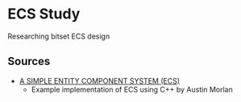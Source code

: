# ECS Study

Researching bitset ECS design

## Sources

- [A SIMPLE ENTITY COMPONENT SYSTEM (ECS)](https://austinmorlan.com/posts/entity_component_system/)
    - Example implementation of ECS using C++ by Austin Morlan